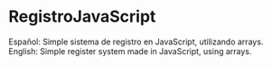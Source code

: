 # RegistroJavaScript
Español: Simple sistema de registro en JavaScript, utilizando arrays.
English: Simple register system made in JavaScript, using arrays.

